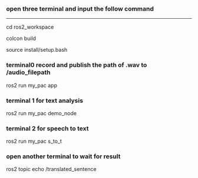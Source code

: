 ### open three terminal and input the follow command
<hr>
cd ros2_workspace

colcon build

source install/setup.bash

### terminal0 record and publish the path of .wav to /audio_filepath

ros2 run my_pac app

### terminal 1 for text analysis

ros2 run my_pac demo_node

### terminal 2 for speech to text

ros2 run my_pac s_to_t

### open another terminal to wait for result

ros2 topic echo /translated_sentence
